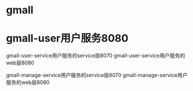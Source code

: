 # gmall  

# gmall-user用户服务8080

gmall-user-service用户服务的service层8070
gmall-user-service用户服务的web层8080

gmall-manage-service用户服务的service层8070
gmall-manage-service用户服务的web层8080

